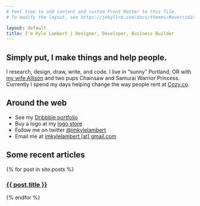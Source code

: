 ```yaml
---
# Feel free to add content and custom Front Matter to this file.
# To modify the layout, see https://jekyllrb.com/docs/themes/#overriding-theme-defaults

layout: default
title: I'm Kyle Lambert | Designer, Developer, Business Builder
---
```


<article class="post-wrap home-wrap">
  <h1>Simply put, I make things and help people.</h1>
  <p>I research, design, draw, write, and code. I live in “sunny” Portland, OR with <a href="https://thefittutor.com/" target="_blank">my wife Allison</a> and two pups Chainsaw and Samurai Warrior Princess. Currently I spend my days helping change the way people rent at <a href="https://cozy.co/" target="_blank">Cozy.co</a>.</p>

  <h2>Around the web</h2>
  <ul>
    <li>See my <a href="https://dribbble.com/calloutcreative" target="_blank">Dribbble portfolio</a></li>
    <li>Buy a logo at my <a href="https://bootstraplogos.com" target="_blank">logo store</a></li>
    <li>Follow me on twitter <a href="https://twitter.com/imkylelambert" target="_blank">@imkylelambert</a></li>
    <li>Email me at <a href="mailto:imkylelambert@gmail.com">imkylelambert [at] gmail.com</a></li>
  </ul>
  <h2>Some recent articles</h2>

  {% for post in site.posts %}
    <h3><a href="{{ post.url }}">{{ post.title }}</a></h3>
  {% endfor %}

</article>
